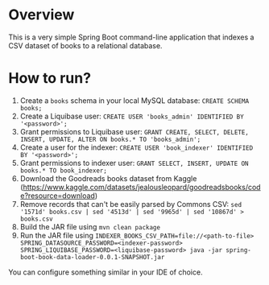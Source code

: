 # Overview

This is a very simple Spring Boot command-line application that indexes a CSV dataset of books to a relational
database.

# How to run?

1. Create a `books` schema in your local MySQL database: `CREATE SCHEMA books;`
2. Create a Liquibase user: `CREATE USER 'books_admin' IDENTIFIED BY '<password>';`
3. Grant permissions to Liquibase user: `GRANT CREATE, SELECT, DELETE, INSERT, UPDATE, ALTER ON books.* TO 'books_admin';`
4. Create a user for the indexer: `CREATE USER 'book_indexer' IDENTIFIED BY '<password>';`
5. Grant permissions to indexer user: `GRANT SELECT, INSERT, UPDATE ON books.* TO book_indexer;`
6. Download the Goodreads books dataset from Kaggle (<https://www.kaggle.com/datasets/jealousleopard/goodreadsbooks/code?resource=download>)
7. Remove records that can't be easily parsed by Commons CSV: `sed '1571d' books.csv | sed '4513d' | sed '9965d' | sed '10867d' > books.csv`
8. Build the JAR file using `mvn clean package`
9. Run the JAR file using `INDEXER_BOOKS_CSV_PATH=file://<path-to-file> SPRING_DATASOURCE_PASSWORD=<indexer-password> SPRING_LIQUIBASE_PASSWORD=<liquibase-password> java -jar spring-boot-book-data-loader-0.0.1-SNAPSHOT.jar`

You can configure something similar in your IDE of choice.